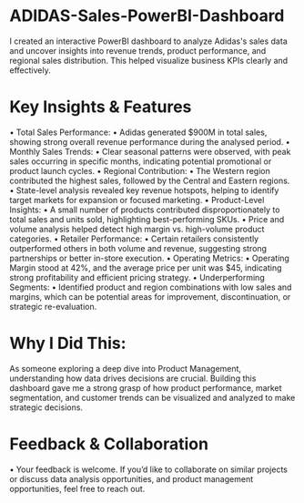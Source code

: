 # ADIDAS-Sales-PowerBI-Dashboard
I created an interactive PowerBI dashboard to analyze Adidas's sales data and uncover insights into revenue trends, product performance, and regional sales distribution. This helped visualize business KPIs clearly and effectively.

# Key Insights & Features
•	Total Sales Performance:
•	Adidas generated $900M in total sales, showing strong overall revenue performance during the analysed period.
•	 Monthly Sales Trends:
•	Clear seasonal patterns were observed, with peak sales occurring in specific months, indicating potential promotional or product launch cycles.
•	Regional Contribution:
•	The Western region contributed the highest sales, followed by the Central and Eastern regions.
•	State-level analysis revealed key revenue hotspots, helping to identify target markets for expansion or focused marketing.
•	 Product-Level Insights:
•	A small number of products contributed disproportionately to total sales and units sold, highlighting best-performing SKUs.
•	Price and volume analysis helped detect high margin vs. high-volume product categories.
•	Retailer Performance:
•	Certain retailers consistently outperformed others in both volume and revenue, suggesting strong partnerships or better in-store execution.
•	 Operating Metrics:
•	Operating Margin stood at 42%, and the average price per unit was $45, indicating strong profitability and efficient pricing strategy.
•	 Underperforming Segments:
•	Identified product and region combinations with low sales and margins, which can be potential areas for improvement, discontinuation, or strategic re-evaluation.

# Why I Did This:
As someone exploring a deep dive into Product Management, understanding how data drives decisions are crucial. Building this dashboard gave me a strong grasp of how product performance, market segmentation, and customer trends can be visualized and analyzed to make strategic decisions.

# Feedback & Collaboration
•	Your feedback is welcome. If you’d like to collaborate on similar projects or discuss data analysis opportunities, and product management opportunities, feel free to reach out.



